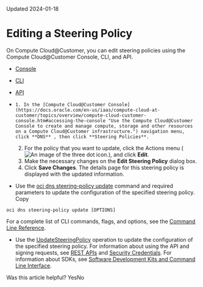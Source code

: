 Updated 2024-01-18
# Editing a Steering Policy
On Compute Cloud@Customer, you can edit steering policies using the Compute Cloud@Customer Console, CLI, and API.
  * [Console](https://docs.oracle.com/en-us/iaas/compute-cloud-at-customer/topics/network/editing-a-steering-policy.htm)
  * [CLI](https://docs.oracle.com/en-us/iaas/compute-cloud-at-customer/topics/network/editing-a-steering-policy.htm)
  * [API](https://docs.oracle.com/en-us/iaas/compute-cloud-at-customer/topics/network/editing-a-steering-policy.htm)


  *     1. In the [Compute Cloud@Customer Console](https://docs.oracle.com/en-us/iaas/compute-cloud-at-customer/topics/overview/compute-cloud-customer-console.htm#accessing-the-console "Use the Compute Cloud@Customer Console to create and manage compute, storage and other resources on a Compute Cloud@Customer infrastructure.") navigation menu, click **DNS** , then click **Steering Policies**.
    2. For the policy that you want to update, click the Actions menu (![An image of the three dot icon.](https://docs.oracle.com/en-us/iaas/compute-cloud-at-customer/images/three-dots.png)), and click **Edit**.
    3. Make the necessary changes on the **Edit Steering Policy** dialog box.
    4. Click **Save Changes**.
The details page for this steering policy is displayed with the updated information.
  * Use the [oci dns steering-policy update](https://docs.oracle.com/iaas/tools/oci-cli/latest/oci_cli_docs/cmdref/dns/steering-policy/update.html) command and required parameters to update the configuration of the specified steering policy.
Copy
```
oci dns steering-policy update [OPTIONS]
```

For a complete list of CLI commands, flags, and options, see the [Command Line Reference](https://docs.oracle.com/iaas/tools/oci-cli/latest/oci_cli_docs/index.html).
  * Use the [UpdateSteeringPolicy](https://docs.oracle.com/iaas/api/#/en/dns/latest/SteeringPolicy/UpdateSteeringPolicy) operation to update the configuration of the specified steering policy.
For information about using the API and signing requests, see [REST APIs](https://docs.oracle.com/iaas/Content/API/Concepts/usingapi.htm#REST_APIs) and [Security Credentials](https://docs.oracle.com/iaas/Content/General/Concepts/credentials.htm). For information about SDKs, see [Software Development Kits and Command Line Interface](https://docs.oracle.com/iaas/Content/API/Concepts/sdks.htm#Software_Development_Kits_and_Command_Line_Interface).


Was this article helpful?
YesNo

